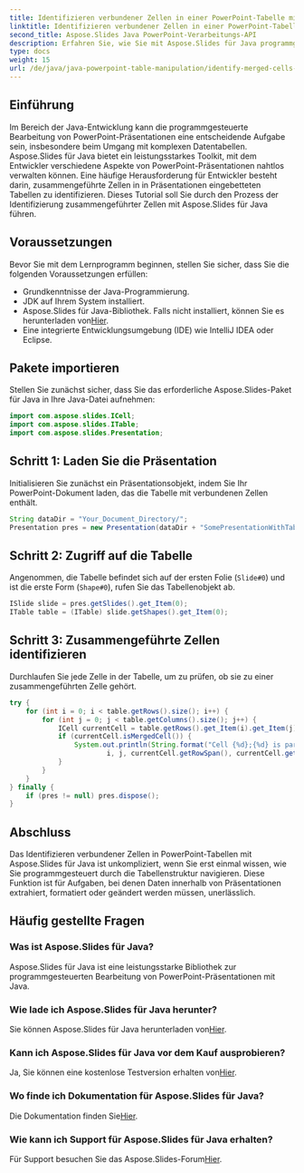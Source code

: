 ```yaml
---
title: Identifizieren verbundener Zellen in einer PowerPoint-Tabelle mit Java
linktitle: Identifizieren verbundener Zellen in einer PowerPoint-Tabelle mit Java
second_title: Aspose.Slides Java PowerPoint-Verarbeitungs-API
description: Erfahren Sie, wie Sie mit Aspose.Slides für Java programmgesteuert verbundene Zellen in PowerPoint-Tabellen identifizieren. Perfekt für Java-Entwickler.
type: docs
weight: 15
url: /de/java/java-powerpoint-table-manipulation/identify-merged-cells-powerpoint-table-java/
---
```

## Einführung
Im Bereich der Java-Entwicklung kann die programmgesteuerte Bearbeitung von PowerPoint-Präsentationen eine entscheidende Aufgabe sein, insbesondere beim Umgang mit komplexen Datentabellen. Aspose.Slides für Java bietet ein leistungsstarkes Toolkit, mit dem Entwickler verschiedene Aspekte von PowerPoint-Präsentationen nahtlos verwalten können. Eine häufige Herausforderung für Entwickler besteht darin, zusammengeführte Zellen in in Präsentationen eingebetteten Tabellen zu identifizieren. Dieses Tutorial soll Sie durch den Prozess der Identifizierung zusammengeführter Zellen mit Aspose.Slides für Java führen.
## Voraussetzungen
Bevor Sie mit dem Lernprogramm beginnen, stellen Sie sicher, dass Sie die folgenden Voraussetzungen erfüllen:
- Grundkenntnisse der Java-Programmierung.
- JDK auf Ihrem System installiert.
-  Aspose.Slides für Java-Bibliothek. Falls nicht installiert, können Sie es herunterladen von[Hier](https://releases.aspose.com/slides/java/).
- Eine integrierte Entwicklungsumgebung (IDE) wie IntelliJ IDEA oder Eclipse.

## Pakete importieren
Stellen Sie zunächst sicher, dass Sie das erforderliche Aspose.Slides-Paket für Java in Ihre Java-Datei aufnehmen:
```java
import com.aspose.slides.ICell;
import com.aspose.slides.ITable;
import com.aspose.slides.Presentation;
```
## Schritt 1: Laden Sie die Präsentation
Initialisieren Sie zunächst ein Präsentationsobjekt, indem Sie Ihr PowerPoint-Dokument laden, das die Tabelle mit verbundenen Zellen enthält.
```java
String dataDir = "Your_Document_Directory/";
Presentation pres = new Presentation(dataDir + "SomePresentationWithTable.pptx");
```
## Schritt 2: Zugriff auf die Tabelle
Angenommen, die Tabelle befindet sich auf der ersten Folie (`Slide#0`) und ist die erste Form (`Shape#0`), rufen Sie das Tabellenobjekt ab.
```java
ISlide slide = pres.getSlides().get_Item(0);
ITable table = (ITable) slide.getShapes().get_Item(0);
```
## Schritt 3: Zusammengeführte Zellen identifizieren
Durchlaufen Sie jede Zelle in der Tabelle, um zu prüfen, ob sie zu einer zusammengeführten Zelle gehört.
```java
try {
    for (int i = 0; i < table.getRows().size(); i++) {
        for (int j = 0; j < table.getColumns().size(); j++) {
            ICell currentCell = table.getRows().get_Item(i).get_Item(j);
            if (currentCell.isMergedCell()) {
                System.out.println(String.format("Cell {%d};{%d} is part of merged cell with RowSpan=%d and ColSpan=%d starting from Cell {%d};{%d}.",
                        i, j, currentCell.getRowSpan(), currentCell.getColSpan(), currentCell.getFirstRowIndex(), currentCell.getFirstColumnIndex()));
            }
        }
    }
} finally {
    if (pres != null) pres.dispose();
}
```

## Abschluss
Das Identifizieren verbundener Zellen in PowerPoint-Tabellen mit Aspose.Slides für Java ist unkompliziert, wenn Sie erst einmal wissen, wie Sie programmgesteuert durch die Tabellenstruktur navigieren. Diese Funktion ist für Aufgaben, bei denen Daten innerhalb von Präsentationen extrahiert, formatiert oder geändert werden müssen, unerlässlich.

## Häufig gestellte Fragen
### Was ist Aspose.Slides für Java?
Aspose.Slides für Java ist eine leistungsstarke Bibliothek zur programmgesteuerten Bearbeitung von PowerPoint-Präsentationen mit Java.
### Wie lade ich Aspose.Slides für Java herunter?
 Sie können Aspose.Slides für Java herunterladen von[Hier](https://releases.aspose.com/slides/java/).
### Kann ich Aspose.Slides für Java vor dem Kauf ausprobieren?
 Ja, Sie können eine kostenlose Testversion erhalten von[Hier](https://releases.aspose.com/).
### Wo finde ich Dokumentation für Aspose.Slides für Java?
 Die Dokumentation finden Sie[Hier](https://reference.aspose.com/slides/java/).
### Wie kann ich Support für Aspose.Slides für Java erhalten?
Für Support besuchen Sie das Aspose.Slides-Forum[Hier](https://forum.aspose.com/c/slides/11).